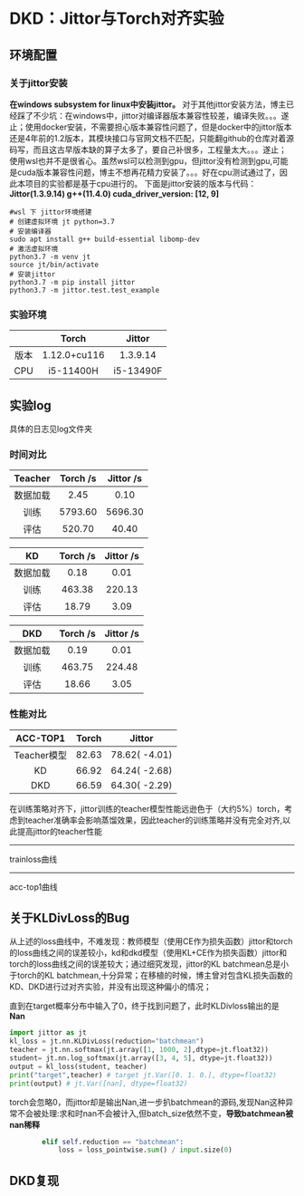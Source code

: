 # DKD：Jittor与Torch对齐实验
## 环境配置
### 关于jittor安装
**在windows subsystem for linux中安装jittor。**
对于其他jittor安装方法，博主已经踩了不少坑：在windows中，jittor对编译器版本兼容性较差，编译失败。。。遂止；使用docker安装，不需要担心版本兼容性问题了，但是docker中的jittor版本还是4年前的1.2版本，其模块接口与官网文档不匹配，只能翻github的仓库对着源码写，而且这古早版本缺的算子太多了，要自己补很多，工程量太大。。。遂止；
使用wsl也并不是很省心。虽然wsl可以检测到gpu，但jittor没有检测到gpu,可能是cuda版本兼容性问题，博主不想再花精力安装了。。。好在cpu测试通过了，因此本项目的实验都是基于cpu进行的。
下面是jittor安装的版本与代码：
**Jittor(1.3.9.14)
g++(11.4.0)
cuda_driver_version: [12, 9]**
```shell
#wsl 下 jittor环境搭建
# 创建虚拟环境 jt python=3.7
# 安装编译器
sudo apt install g++ build-essential libomp-dev
# 激活虚拟环境
python3.7 -m venv jt
source jt/bin/activate
# 安装jittor
python3.7 -m pip install jittor
python3.7 -m jittor.test.test_example
```
### 实验环境
||   Torch   | Jittor |
|:----:| :----: | :----: |
|版本| 1.12.0+cu116 | 1.3.9.14  |
|CPU| i5-11400H| i5-13490F|

## 实验log
具体的日志见log文件夹
### 时间对比
|Teacher| Torch /s    |  Jittor /s|
|:----:| :----: | :----: |
|数据加载| 2.45 |  0.10 |
|训练|  5793.60   |    5696.30    |
|评估| 520.70|40.40|

|KD| Torch /s    |  Jittor /s|
|:----:| :----: | :----: |
|数据加载| 0.18 |  0.01 |
|训练|  463.38   |   220.13   |
|评估| 18.79|3.09|

|DKD| Torch /s    |  Jittor /s|
|:----:| :----: | :----: |
|数据加载| 0.19 |  0.01 |
|训练|  463.75   |    224.48    |
|评估| 18.66|3.05|

### 性能对比
|ACC-TOP1|    Torch  | Jittor |
|:----:| :----: | :----: |
|Teacher模型|  82.63 |  78.62( -4.01)|
|KD|   66.92  |  64.24( -2.68)    |
|DKD|66.59|64.30( -2.29)

在训练策略对齐下，jittor训练的teacher模型性能远逊色于（大约5%）torch，考虑到teacher准确率会影响蒸馏效果，因此teacher的训练策略并没有完全对齐,以此提高jittor的teacher性能

---
trainloss曲线

---

acc-top1曲线


## 关于KLDivLoss的Bug
从上述的loss曲线中，不难发现：教师模型（使用CE作为损失函数）jittor和torch的loss曲线之间的误差较小，kd和dkd模型（使用KL+CE作为损失函数）jittor和torch的loss曲线之间的误差较大；通过细究发现，jittor的KL batchmean总是小于torch的KL batchmean,十分异常；在移植的时候，博主曾对包含KL损失函数的KD、DKD进行过对齐实验，并没有出现这种偏小的情况；

直到在target概率分布中输入了0，终于找到问题了，此时KLDivloss输出的是**Nan**
```python
import jittor as jt
kl_loss = jt.nn.KLDivLoss(reduction="batchmean")
teacher = jt.nn.softmax(jt.array([1, 1000, 2],dtype=jt.float32))
student= jt.nn.log_softmax(jt.array([3, 4, 5], dtype=jt.float32))
output = kl_loss(student, teacher)
print("target",teacher) # target jt.Var([0. 1. 0.], dtype=float32)
print(output) # jt.Var([nan], dtype=float32)
```
torch会忽略0，而jittor却是输出Nan,进一步扒batchmean的源码,发现Nan这种异常不会被处理:求和时nan不会被计入,但batch_size依然不变，**导致batchmean被nan稀释**
```python
        elif self.reduction == "batchmean":
            loss = loss_pointwise.sum() / input.size(0)
```

## DKD复现
